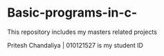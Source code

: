 # Basic-programs-in-c-
This repository includes my masters related projects

Pritesh Chandaliya | 010121527 is my student ID
